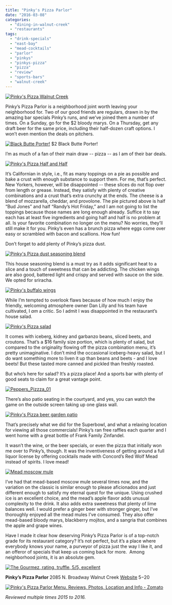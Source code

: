 ```yaml
---
title: "Pinky's Pizza Parlor"
date: "2016-03-08"
categories:
  - "dining-in-walnut-creek"
  - "restaurants"
tags:
  - "drink-specials"
  - "east-bay"
  - "mead-cocktails"
  - "parlor"
  - "pinkys"
  - "pinkys-pizza"
  - "pizza"
  - "review"
  - "sports-bars"
  - "walnut-creek"
---
```


[![Pinky's Pizza Walnut Creek](http://s3.amazonaws.com/thegourmez-wpmedia/2016/03/Peppers_Pizzza_11-500x334.jpg)](http://s3.amazonaws.com/thegourmez-wpmedia/2016/03/Peppers_Pizzza_11.jpg)

Pinky’s Pizza Parlor is a neighborhood joint worth leaving your neighborhood for. Two of our good friends are regulars, drawn in by the amazing bar specials Pinky’s runs, and we’ve joined them a number of times. On a Sunday, go for the $2 bloody marys. On a Thursday, get any draft beer for the same price, including their half-dozen craft options. I won’t even mention the deals on pitchers.




<div class="caption">

[![Black Butte Porter!](http://s3.amazonaws.com/thegourmez-wpmedia/2016/03/Peppers_Pizzza_07-334x500.jpg)](http://s3.amazonaws.com/thegourmez-wpmedia/2016/03/Peppers_Pizzza_07.jpg) $2 Black Butte Porter!</div>


I’m as much of a fan of their main draw -- pizza -- as I am of their bar deals.

[![Pinky's Pizza Half and Half](http://s3.amazonaws.com/thegourmez-wpmedia/2016/03/Peppers_Pizzza_09-500x334.jpg)](http://s3.amazonaws.com/thegourmez-wpmedia/2016/03/Peppers_Pizzza_09.jpg)

It’s Californian in style, i.e., fit as many toppings on a pie as possible and bake a crust with enough substance to support them. For me, that’s perfect. New Yorkers, however, will be disappointed -- these slices do not flop over from length or grease. Instead, they satisfy with plenty of creative combinations and a crust that’s extra crunchy at the ends. The cheese is a blend of mozzarella, cheddar, and provolone. The pie pictured above is half “Bud Jones” and half “Randy’s Hot Friday,” and I am not going to list the toppings because those names are long enough already. Suffice it to say each has at least five ingredients and going half and half is no problem at all. Is your favorite combination no longer on the menu? No worries, they’ll still make it for you. Pinky’s even has a brunch pizza where eggs come over easy or scrambled with bacon and scallions. How fun!

Don’t forget to add plenty of Pinky’s pizza dust.

[![Pinky's Pizza dust seasoning blend](http://s3.amazonaws.com/thegourmez-wpmedia/2016/03/Peppers_Pizzza_10-332x500.jpg)](http://s3.amazonaws.com/thegourmez-wpmedia/2016/03/Peppers_Pizzza_10.jpg)

This house seasoning blend is a must try as it adds significant heat to a slice and a touch of sweetness that can be addicting. The chicken wings are also good, battered light and crispy and served with sauce on the side. We opted for sriracha.

[![Pinky's buffalo wings](http://s3.amazonaws.com/thegourmez-wpmedia/2016/03/Peppers_Pizzza_04-484x500.jpg)](http://s3.amazonaws.com/thegourmez-wpmedia/2016/03/Peppers_Pizzza_04.jpg)

While I’m tempted to overlook flaws because of how much I enjoy the friendly, welcoming atmosphere owner Dan Lilly and his team have cultivated, I _am_ a critic. So I admit I was disappointed in the restaurant’s house salad.

[![Pinky's Pizza salad](http://s3.amazonaws.com/thegourmez-wpmedia/2016/03/Peppers_Pizzza_06-500x334.jpg)](http://s3.amazonaws.com/thegourmez-wpmedia/2016/03/Peppers_Pizzza_06.jpg)

It comes with iceberg, kidney and garbanzo beans, sliced beets, and croutons. That’s a $16 family size portion, which is plenty of salad, but compared to the originality flowing off the pizza combination menu, it’s pretty unimaginative. I don’t mind the occasional iceberg-heavy salad, but I do want something more to liven it up than beans and beets - and I love beets! But these tasted more canned and pickled than freshly roasted.

But who’s here for salad? It’s a pizza place! And a sports bar with plenty of good seats to claim for a great vantage point.

[![Peppers_Pizzza_01](http://s3.amazonaws.com/thegourmez-wpmedia/2016/03/Peppers_Pizzza_01-500x334.jpg)](http://s3.amazonaws.com/thegourmez-wpmedia/2016/03/Peppers_Pizzza_01.jpg)

There’s also patio seating in the courtyard, and yes, you can watch the game on the outside screen taking up one glass wall.

[![Pinky's Pizza beer garden patio](http://s3.amazonaws.com/thegourmez-wpmedia/2016/03/Peppers_Pizza_12-1024x281.jpg)](http://s3.amazonaws.com/thegourmez-wpmedia/2016/03/Peppers_Pizza_12.jpg)

That’s precisely what we did for the Superbowl, and what a relaxing location for viewing all those commercials! Pinky’s ran free raffles each quarter and I went home with a great bottle of Frank Family Zinfandel.

It wasn’t the wine, or the beer specials, or even the pizza that initially won me over to Pinky’s, though. It was the inventiveness of getting around a full liquor license by offering cocktails made with Concord’s Red Wolf Mead instead of spirits. I love mead!

[![Mead moscow mule](http://s3.amazonaws.com/thegourmez-wpmedia/2016/03/Peppers_Pizzza_05-500x404.jpg)](http://s3.amazonaws.com/thegourmez-wpmedia/2016/03/Peppers_Pizzza_05.jpg)

I’ve had that mead-based moscow mule several times now, and the variation on the classic is similar enough to please aficionados and just different enough to satisfy my eternal quest for the unique. Using crushed ice is an excellent choice, and the mead’s apple flavor adds unusual complexity to the drink. It also adds extra sweetness that plenty of lime balances well. I would prefer a ginger beer with stronger ginger, but I’ve thoroughly enjoyed all the mead mules I’ve consumed. They also offer mead-based bloody marys, blackberry mojitos, and a sangria that combines the apple and grape wines.

Have I made it clear how deserving Pinky’s Pizza Parlor is of a top-notch grade for its restaurant category? It’s not perfect, but it’s a place where everybody knows your name, a purveyor of pizza just the way I like it, and an offeror of specials that keep us coming back for more.  Among neighborhood joints, it is an absolute gem.

[![The Gourmez, rating, truffle, 5/5, excellent](http://s3.amazonaws.com/thegourmez-wpmedia/2015/01/rating_truffle1.gif)](http://s3.amazonaws.com/thegourmez-wpmedia/2015/01/rating_truffle1.gif)

**Pinky’s Pizza Parlor** 2085 N. Broadway Walnut Creek [Website](http://pinkyspizzawc.com/) $5-$20

[![Pinky's Pizza Parlor Menu, Reviews, Photos, Location and Info - Zomato](https://www.zomato.com/logo/16854565/minilink)](https://www.zomato.com/walnut-creek-ca/pinkys-pizza-parlor-walnut-creek "View Menu, Reviews, Photos & Information about Pinky's Pizza Parlor, Walnut Creek and other Restaurants in Walnut Creek")

_Reviewed multiple times 2015 to 2016._
